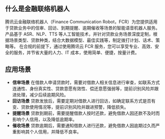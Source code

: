 ## 什么是金融联络机器人
腾讯云金融联络机器人（Finance Communication Robot，FCR）为您提供适用于贷款业务中的信审、回访、到期提醒、逾期催收等场景的智能语音机器人服务。产品基于 ASR、NLP、TTS 等人工智能技术，并针对贷款业务场景深度定制，根据场景类型、贷款种类，结合大数据模型、最佳实践等，制定拨打计划、话术、策略等。
在合规的前提下，通过使用腾讯云 FCR 服务，您可以享受专业、高效、安全的服务，并节省大量的人力、IT 成本，使用简单、便捷，按量计费。
## 应用场景
- **信审场景**
在借款人申请贷款时，需要对借款人相关信息进行审查，如联系方式连通性、身份真实性、贷款意愿有效性、偿还意愿强弱等，提前识别风险并跟进处理，减少后续逾期风险。
- **回访场景**
贷款发放后，需要定期对借款人进行回访，如确定联系方式是否有变、贷款使用情况等，提前识别风险并跟进预警，降低损失。
- **提醒场景**
贷款到期前，需要提醒借款人按时还款，避免借款人因还款不及时而影响个人信用，以及降低逾期率。
- **催收场景**
贷款逾期后，需要通知借款人进行还款，避免借款人因逾期过久而严重影响其个人信用，并降低不良率。
